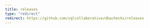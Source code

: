 ```yaml
---
title: releases
type: "redirect"
redirect: https://github.com/sqlcollaborative/dbachecks/releases
---
```

